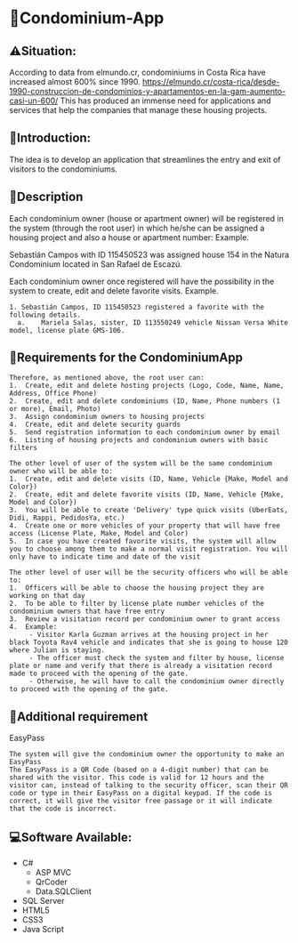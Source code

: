 # 🌆Condominium-App

## ⚠️Situation:
According to data from elmundo.cr, condominiums in Costa Rica have increased almost 600% since 1990.
https://elmundo.cr/costa-rica/desde-1990-construccion-de-condominios-y-apartamentos-en-la-gam-aumento-casi-un-600/
This has produced an immense need for applications and services that help the companies that manage these housing projects.

## 💬Introduction:
The idea is to develop an application that streamlines the entry and exit of visitors to the condominiums.

## 📑Description
Each condominium owner (house or apartment owner) will be registered in the system (through the root user) in which he/she can be assigned a housing project and also a house or apartment number:
Example. 

Sebastián Campos with ID 115450523 was assigned house 154 in the Natura Condominium located in San Rafael de Escazú.

Each condominium owner once registered will have the possibility in the system to create, edit and delete favorite visits.
Example.
```
1. Sebastián Campos, ID 115450523 registered a favorite with the following details.
  a.	Mariela Salas, sister, ID 113550249 vehicle Nissan Versa White model, license plate GMS-106.
```

## 📝Requirements for the CondominiumApp
```
Therefore, as mentioned above, the root user can:
1.  Create, edit and delete hosting projects (Logo, Code, Name, Name, Address, Office Phone) 
2.	Create, edit and delete condominiums (ID, Name, Phone numbers (1 or more), Email, Photo)
3.	Assign condominium owners to housing projects
4.  Create, edit and delete security guards
5.	Send registration information to each condominium owner by email
6.  Listing of housing projects and condominium owners with basic filters
```
```
The other level of user of the system will be the same condominium owner who will be able to:
1.  Create, edit and delete visits (ID, Name, Vehicle {Make, Model and Color})
2.	Create, edit and delete favorite visits (ID, Name, Vehicle {Make, Model and Color})
3.	You will be able to create 'Delivery' type quick visits (UberEats, Didi, Rappi, PedidosYa, etc.)
4.	Create one or more vehicles of your property that will have free access (License Plate, Make, Model and Color)
5.	In case you have created favorite visits, the system will allow you to choose among them to make a normal visit registration. You will only have to indicate time and date of the visit
```
```
The other level of user will be the security officers who will be able to:
1.	Officers will be able to choose the housing project they are working on that day
2.	To be able to filter by license plate number vehicles of the condominium owners that have free entry
3.	Review a visitation record per condominium owner to grant access
4.	Example:
     - Visitor Karla Guzman arrives at the housing project in her black Toyota Rav4 vehicle and indicates that she is going to house 120 where Julian is staying.
     - The officer must check the system and filter by house, license plate or name and verify that there is already a visitation record made to proceed with the opening of the gate.
     - Otherwise, he will have to call the condominium owner directly to proceed with the opening of the gate.
```
## 🚨Additional requirement
EasyPass
```
The system will give the condominium owner the opportunity to make an EasyPass
The EasyPass is a QR Code (based on a 4-digit number) that can be shared with the visitor. This code is valid for 12 hours and the visitor can, instead of talking to the security officer, scan their QR code or type in their EasyPass on a digital keypad. If the code is correct, it will give the visitor free passage or it will indicate that the code is incorrect.
```
## 💻Software Available:
- C#
  - ASP MVC
  - QrCoder
  - Data.SQLClient
- SQL Server
- HTML5
- CSS3
- Java Script
